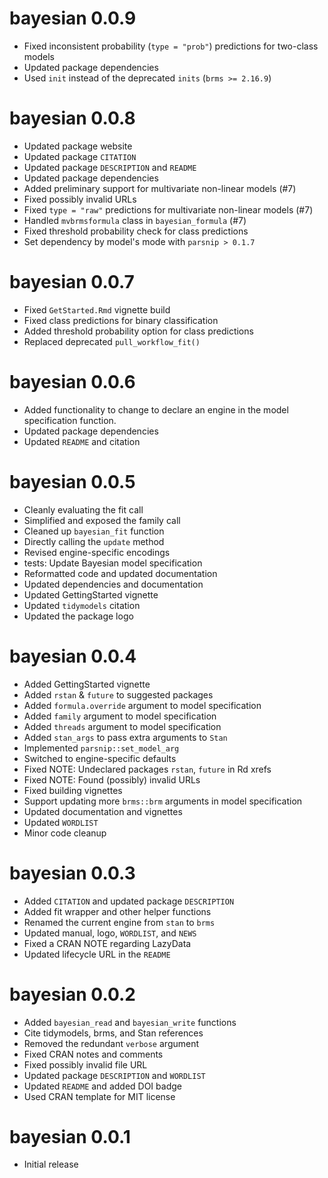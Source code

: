 # bayesian 0.0.9

- Fixed inconsistent probability (`type = "prob"`) predictions for two-class models
- Updated package dependencies
- Used `init` instead of the deprecated `inits` (`brms >= 2.16.9`)

# bayesian 0.0.8

- Updated package website
- Updated package `CITATION`
- Updated package `DESCRIPTION` and `README`
- Updated package dependencies
- Added preliminary support for multivariate non-linear models (#7)
- Fixed possibly invalid URLs
- Fixed `type = "raw"` predictions for multivariate non-linear models (#7)
- Handled `mvbrmsformula` class in `bayesian_formula` (#7)
- Fixed threshold probability check for class predictions
- Set dependency by model's mode with `parsnip > 0.1.7`

# bayesian 0.0.7

- Fixed `GetStarted.Rmd` vignette build
- Fixed class predictions for binary classification
- Added threshold probability option for class predictions
- Replaced deprecated `pull_workflow_fit()`

# bayesian 0.0.6

- Added functionality to change to declare an engine in the model specification function.
- Updated package dependencies
- Updated `README` and citation

# bayesian 0.0.5

- Cleanly evaluating the fit call
- Simplified and exposed the family call
- Cleaned up `bayesian_fit` function
- Directly calling the `update` method
- Revised engine-specific encodings
- tests: Update Bayesian model specification
- Reformatted code and updated documentation
- Updated dependencies and documentation
- Updated GettingStarted vignette
- Updated `tidymodels` citation
- Updated the package logo

# bayesian 0.0.4

- Added GettingStarted vignette
- Added `rstan` & `future` to suggested packages
- Added `formula.override` argument to model specification
- Added `family` argument to model specification
- Added `threads` argument to model specification
- Added `stan_args` to pass extra arguments to `Stan`
- Implemented `parsnip::set_model_arg`
- Switched to engine-specific defaults
- Fixed NOTE: Undeclared packages `rstan`, `future` in Rd xrefs
- Fixed NOTE: Found (possibly) invalid URLs
- Fixed building vignettes
- Support updating more `brms::brm` arguments in model specification
- Updated documentation and vignettes
- Updated `WORDLIST`
- Minor code cleanup

# bayesian 0.0.3

- Added `CITATION` and updated package `DESCRIPTION`
- Added fit wrapper and other helper functions
- Renamed the current engine from `stan` to `brms`
- Updated manual, logo, `WORDLIST`, and `NEWS`
- Fixed a CRAN NOTE regarding LazyData
- Updated lifecycle URL in the `README`

# bayesian 0.0.2

- Added `bayesian_read` and `bayesian_write` functions
- Cite tidymodels, brms, and Stan references
- Removed the redundant `verbose` argument
- Fixed CRAN notes and comments
- Fixed possibly invalid file URL
- Updated package `DESCRIPTION` and `WORDLIST`
- Updated `README` and added DOI badge
- Used CRAN template for MIT license

# bayesian 0.0.1

- Initial release
